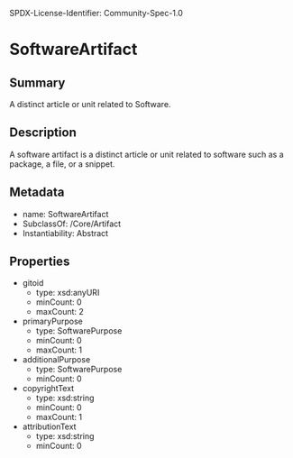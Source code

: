 SPDX-License-Identifier: Community-Spec-1.0

# SoftwareArtifact

## Summary

A distinct article or unit related to Software.

## Description

A software artifact is a distinct article or unit related to software
such as a package, a file, or a snippet.

## Metadata

- name: SoftwareArtifact
- SubclassOf: /Core/Artifact
- Instantiability: Abstract

## Properties

- gitoid
  - type: xsd:anyURI
  - minCount: 0
  - maxCount: 2
- primaryPurpose
  - type: SoftwarePurpose
  - minCount: 0
  - maxCount: 1
- additionalPurpose
  - type: SoftwarePurpose
  - minCount: 0
- copyrightText
  - type: xsd:string
  - minCount: 0
  - maxCount: 1
- attributionText
  - type: xsd:string
  - minCount: 0

